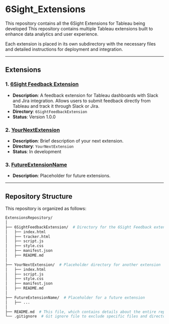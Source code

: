 # 6Sight_Extensions
This repository contains all the 6Sight Extensions for Tableau being developed
This repository contains multiple Tableau extensions built to enhance data analytics and user experience.

Each extension is placed in its own subdirectory with the necessary files and detailed instructions for deployment and integration.

---

## Extensions

### 1. [6Sight Feedback Extension](./6SightFeedbackExtension/)
- **Description**: A feedback extension for Tableau dashboards with Slack and Jira integration. Allows users to submit feedback directly from Tableau and track it through Slack or Jira.
- **Directory**: `6SightFeedbackExtension`
- **Status**: Version 1.0.0

### 2. [YourNextExtension](./YourNextExtension/)
- **Description**: Brief description of your next extension.
- **Directory**: `YourNextExtension`
- **Status**: In development

### 3. [FutureExtensionName](./FutureExtensionName/)
- **Description**: Placeholder for future extensions.

---

## Repository Structure

This repository is organized as follows:

```bash
ExtensionsRepository/
│
├── 6SightFeedbackExtension/  # Directory for the 6Sight Feedback extension
│   ├── index.html
│   ├── tracker.html
│   ├── script.js
│   ├── style.css
│   ├── manifest.json
│   ├── README.md
│
├── YourNextExtension/  # Placeholder directory for another extension
│   ├── index.html
│   ├── script.js
│   ├── style.css
│   ├── manifest.json
│   ├── README.md
│
├── FutureExtensionName/  # Placeholder for a future extension
│   ├── ...
│
├── README.md  # This file, which contains details about the entire repository
└── .gitignore  # Git ignore file to exclude specific files and directories
